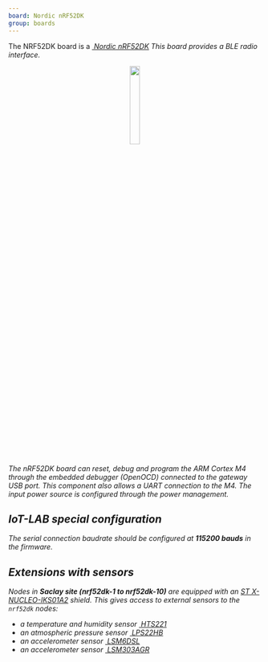 ```yaml
---
board: Nordic nRF52DK
group: boards
---
```


The NRF52DK board is a [<i class="far fa-file-pdf"/>&nbsp;Nordic nRF52DK](http://infocenter.nordicsemi.com/pdf/nRF52_DK_User_Guide_v1.2.pdf)
This board provides a BLE radio interface.

<div style="text-align:center">
<img src="{{ '/assets/images/docs/boards/nrf52dk/' | relative_url}}nrf52dk.png" style="width:20%;"/>
</div>

The nRF52DK board can reset, debug and program the ARM Cortex M4 through
the embedded debugger (OpenOCD) connected to the gateway USB port. This
component also allows a UART connection to the M4. The input power source is
configured through the power management.

## IoT-LAB special configuration

The serial connection baudrate should be configured at **115200 bauds** in the
firmware.

## Extensions with sensors

Nodes in **Saclay site (nrf52dk-1 to nrf52dk-10)** are equipped with an
[ST X-NUCLEO-IKS01A2](https://www.st.com/en/ecosystems/x-nucleo-iks01a2.html)
shield.
This gives access to external sensors to the `nrf52dk` nodes:
  * a temperature and humidity sensor
    [<i class="far fa-file-pdf"/>&nbsp;HTS221](https://www.st.com/resource/en/datasheet/hts221.pdf)
  * an atmospheric pressure sensor
    [<i class="far fa-file-pdf"/>&nbsp;LPS22HB](https://www.st.com/resource/en/datasheet/dm00140895.pdf)
  * an accelerometer sensor
    [<i class="far fa-file-pdf"/>&nbsp;LSM6DSL](https://www.st.com/resource/en/datasheet/lsm6dsl.pdf)
  * an accelerometer sensor
    [<i class="far fa-file-pdf"/>&nbsp;LSM303AGR](https://www.st.com/resource/en/datasheet/lsm303agr.pdf)
